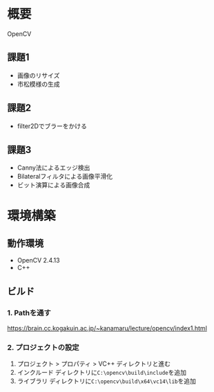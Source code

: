 # 概要

OpenCV

## 課題1

- 画像のリサイズ
- 市松模様の生成

## 課題2

- filter2Dでブラーをかける

## 課題3

- Canny法によるエッジ検出
- Bilateralフィルタによる画像平滑化
- ビット演算による画像合成

# 環境構築

## 動作環境

- OpenCV 2.4.13
- C++

## ビルド

### 1. Pathを通す
https://brain.cc.kogakuin.ac.jp/~kanamaru/lecture/opencv/index1.html

### 2. プロジェクトの設定

1. プロジェクト > プロパティ > VC++ ディレクトリと進む
2. インクルード ディレクトリに`C:\opencv\build\include`を追加
3. ライブラリ ディレクトリに`C:\opencv\build\x64\vc14\lib`を追加
